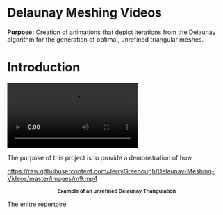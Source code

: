 # Delaunay Meshing Videos
<strong>Purpose:</strong> Creation of animations that depict iterations from the Delaunay algorithm for the generation of optimal, unrefined triangular meshes.

# Introduction

<video src="/Delaunay-Meshing-Videos/images/m9.mp4">
</video>

The purpose of this project is to provide a demonstration of how

https://raw.githubusercontent.com/JerryGreenough/Delaunay-Meshing-Videos/master/images/m9.mp4

<p align="center">
    <strong><small>Example of an unrefined Delaunay Triangulation</small></strong>
</p>

The enitre repertoire 




